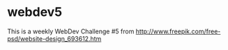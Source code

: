 # webdev5
This is a weekly WebDev Challenge #5 from http://www.freepik.com/free-psd/website-design_693612.htm
